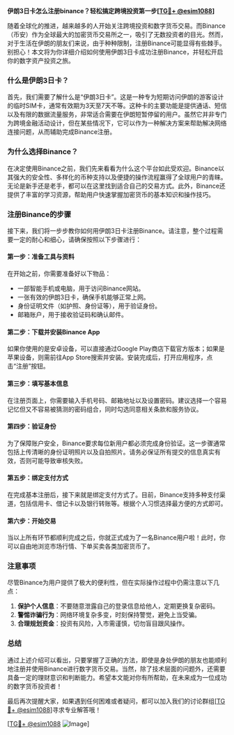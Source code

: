 **伊朗3日卡怎么注册binance？轻松搞定跨境投资第一步[[TG💪+ @esim1088](https://t.me/s/esim1088)]**

随着全球化的推进，越来越多的人开始关注跨境投资和数字货币交易。而Binance（币安）作为全球最大的加密货币交易所之一，吸引了无数投资者的目光。然而，对于生活在伊朗的朋友们来说，由于种种限制，注册Binance可能显得有些棘手。别担心！本文将为你详细介绍如何使用伊朗3日卡成功注册Binance，并轻松开启你的数字资产投资之旅。

### 什么是伊朗3日卡？

首先，我们需要了解什么是“伊朗3日卡”。这是一种专为短期访问伊朗的游客设计的临时SIM卡，通常有效期为3天至7天不等。这种卡的主要功能是提供通话、短信以及有限的数据流量服务，非常适合需要在伊朗短暂停留的用户。虽然它并非专门为跨境金融活动设计，但在某些情况下，它可以作为一种解决方案来帮助解决网络连接问题，从而辅助完成Binance注册。

### 为什么选择Binance？

在决定使用Binance之前，我们先来看看为什么这个平台如此受欢迎。Binance以其强大的安全性、多样化的币种支持以及便捷的操作流程赢得了全球用户的青睐。无论是新手还是老手，都可以在这里找到适合自己的交易方式。此外，Binance还提供了丰富的学习资源，帮助用户快速掌握加密货币的基本知识和操作技巧。

### 注册Binance的步骤

接下来，我们将一步步教你如何用伊朗3日卡注册Binance。请注意，整个过程需要一定的耐心和细心，请确保按照以下步骤进行：

#### 第一步：准备工具与资料
在开始之前，你需要准备好以下物品：
- 一部智能手机或电脑，用于访问Binance网站。
- 一张有效的伊朗3日卡，确保手机能够正常上网。
- 身份证明文件（如护照、身份证等），用于验证身份。
- 邮箱账户，用于接收验证码和确认邮件。

#### 第二步：下载并安装Binance App
如果你使用的是安卓设备，可以直接通过Google Play商店下载官方版本；如果是苹果设备，则需前往App Store搜索并安装。安装完成后，打开应用程序，点击“注册”按钮。

#### 第三步：填写基本信息
在注册页面上，你需要输入手机号码、邮箱地址以及设置密码。建议选择一个容易记忆但又不容易被猜测的密码组合，同时勾选同意相关条款和服务协议。

#### 第四步：验证身份
为了保障账户安全，Binance要求每位新用户都必须完成身份验证。这一步骤通常包括上传清晰的身份证明照片以及自拍照片。请务必保证所有提交的信息真实有效，否则可能导致审核失败。

#### 第五步：绑定支付方式
在完成基本注册后，接下来就是绑定支付方式了。目前，Binance支持多种支付渠道，包括信用卡、借记卡以及银行转账等。根据个人习惯选择最方便的方式即可。

#### 第六步：开始交易
当以上所有环节都顺利完成之后，你就正式成为了一名Binance用户啦！此时，你可以自由地浏览市场行情、下单买卖各类加密货币了。

### 注意事项

尽管Binance为用户提供了极大的便利性，但在实际操作过程中仍需注意以下几点：
1. **保护个人信息**：不要随意泄露自己的登录信息给他人，定期更换复杂密码。
2. **警惕诈骗行为**：网络环境复杂多变，时刻保持警觉，避免上当受骗。
3. **合理规划资金**：投资有风险，入市需谨慎，切勿盲目跟风操作。

### 总结

通过上述介绍可以看出，只要掌握了正确的方法，即使是身处伊朗的朋友也能顺利地注册并使用Binance进行数字货币交易。当然，除了技术层面的问题外，还需要具备一定的理财意识和判断能力。希望本文能对你有所帮助，在未来成为一位成功的数字货币投资者！

最后再次提醒大家，如果遇到任何困难或者疑问，都可以加入我们的讨论群组[[TG💪+ @esim1088](https://t.me/s/esim1088)]寻求专业解答哦！

[[TG💪+ @esim1088](https://t.me/s/esim1088) ![Image](https://i.postimg.cc/4NQfJmqS/Snipaste-2025-05-13-00-14-12.png)]